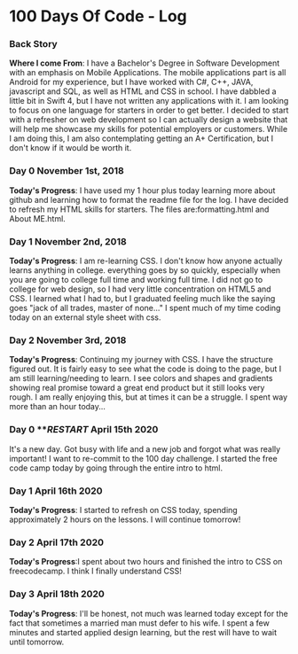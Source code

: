 # 100 Days Of Code - Log

### Back Story
**Where I come From**: I have a Bachelor's Degree in Software Development with an emphasis on Mobile Applications. The mobile applications part is all Android for my experience, but I have worked with C#, C++, JAVA, javascript and SQL, as well as HTML and CSS in school. I have dabbled a little bit in Swift 4, but I have not written any applications with it. I am looking to focus on one language for starters in order to get better. I decided to start with a refresher on web development so I can actually design a website that will help me showcase my skills for potential employers or customers. While I am doing this, I am also contemplating getting an A+ Certification, but I don't know if it would be worth it.

### Day 0 November 1st, 2018

**Today's Progress**: I have used my 1 hour plus today learning more about github and learning how to format the readme file for the log. I have decided to refresh my HTML skills for starters. The files are:formatting.html and About ME.html.

### Day 1 November 2nd, 2018

**Today's Progress**: I am re-learning CSS. I don't know how anyone actually learns anything in college. everything goes by so quickly, especially when you are going to college full time and working full time. I did not go to college for web design, so I had very little concentration on HTML5 and CSS. I learned what I had to, but I graduated feeling much like the saying goes "jack of all trades, master of none..." I spent much of my time coding today on an external style sheet with css.
### Day 2 November 3rd, 2018

**Today's Progress**: Continuing my journey with CSS. I have the structure figured out. It is fairly easy to see what the code is doing to the page, but I am still learning/needing to learn. I see colors and shapes and gradients showing real promise toward a great end product but it still looks very rough. I am really enjoying this, but at times it can be a struggle. I spent way more than an hour today...
### Day 0 ***RESTART* April 15th 2020 
It's a new day. Got busy with life and a new job and forgot what was really important! I want to re-commit to the 100 day challenge. I started the free code camp today by going through the entire intro to html.
### Day 1 April 16th 2020

**Today's Progress**: I started to refresh on CSS today, spending approximately 2 hours on the lessons. I will continue tomorrow!

### Day 2 April 17th 2020

**Today's Progress**:I spent about two hours and finished the intro to CSS on freecodecamp. I think I finally understand CSS!

### Day 3 April 18th 2020

**Today's Progress**: I'll be honest, not much was learned today except for the fact that sometimes a married man must defer to his wife. I spent a few minutes and started applied design learning, but the rest will have to wait until tomorrow.
